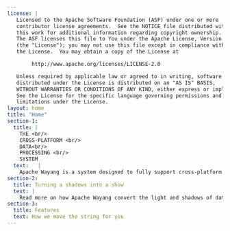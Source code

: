```yaml
---
license: |
   Licensed to the Apache Software Foundation (ASF) under one or more
   contributor license agreements.  See the NOTICE file distributed with
   this work for additional information regarding copyright ownership.
   The ASF licenses this file to You under the Apache License, Version 2.0
   (the "License"); you may not use this file except in compliance with
   the License.  You may obtain a copy of the License at

        http://www.apache.org/licenses/LICENSE-2.0

   Unless required by applicable law or agreed to in writing, software
   distributed under the License is distributed on an "AS IS" BASIS,
   WITHOUT WARRANTIES OR CONDITIONS OF ANY KIND, either express or implied.
   See the License for the specific language governing permissions and
   limitations under the License.
layout: home
title: "Home"
section-1:
  title: |
    THE <br/>
    CROSS-PLATFORM <br/>
    DATA<br/> 
    PROCESSING <br/>
    SYSTEM 
  text:   |
    Apache Wayang is a system designed to fully support cross-platform data processing. That is, it enables users to run data analytics over multiple data processing platforms. For this, it provides an abstraction on top of existing platforms in order to run data analytic tasks on top of any set of platforms. As a result, users can focus on the logics of their applications rather on the intricacies of the underlying platforms.
section-2:
  title: Turning a shadows into a show
  text: | 
    Read more on how Apache Wayang convert the light and shadows of data processing platforms to amazing theatre for you.
section-3:
  title: Features
  text: How we move the string for you
---
```

